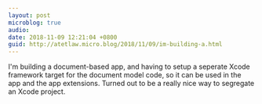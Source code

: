 ```yaml
---
layout: post
microblog: true
audio: 
date: 2018-11-09 12:21:04 +0800
guid: http://atetlaw.micro.blog/2018/11/09/im-building-a.html
---
```

I'm building a document-based app, and having to setup a seperate Xcode framework target for the document model code, so it can be used in the app and the app extensions. Turned out to be a really nice way to segregate an Xcode project.
